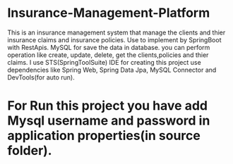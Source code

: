# Insurance-Management-Platform
This is an insurance management system that manage the clients and thier insurance claims and insurance policies. 
Use to implement by SpringBoot with RestApis. MySQL for save the data in database. 
you can perform operation like create, update, delete, get the clients,policies and thier claims.
I use STS(SpringToolSuite) IDE for creating this project use dependencies like Spring Web, Spring Data Jpa, MySQL Connector and DevTools(for auto run).

# For Run this project you have add Mysql username and password in application properties(in source folder).
